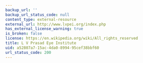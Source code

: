 ```yaml
---
backup_url: ''
backup_url_status_code: null
content_type: external-resource
external_url: http://www.lvpei.org/index.php
has_external_license_warning: true
is_broken: false
license: https://en.wikipedia.org/wiki/All_rights_reserved
title: L V Prasad Eye Institute
uid: a52807a7-15ac-4da0-8994-95cef38bbf60
url_status_code: 200
---
```

